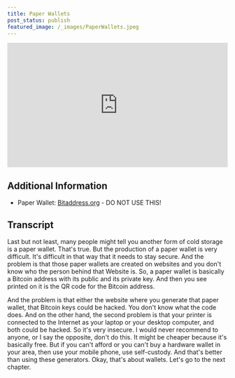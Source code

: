```yaml
---
title: Paper Wallets
post_status: publish
featured_image: /_images/PaperWallets.jpeg
---
```


<div style="padding:56.25% 0 0 0;position:relative;"><iframe src="https://player.vimeo.com/video/822662472?badge=0&amp;autopause=0&amp;player_id=0&amp;app_id=58479" frameborder="0" allow="autoplay; fullscreen; picture-in-picture" allowfullscreen style="position:absolute;top:0;left:0;width:100%;height:100%;" title="046 Paper Wallets"></iframe></div>

<div style="margin-bottom:30px;"></div>

## Additional Information
* Paper Wallet: [Bitaddress.org](https://bitaddress.org) - DO NOT USE THIS!

## Transcript

Last but not least, many people might tell you another form of cold storage is a paper wallet. That's true. But the production of a paper wallet is very difficult. It's difficult in that way that it needs to stay secure. And the problem is that those paper wallets are created on websites and you don't know who the person behind that Website is. So, a paper wallet is basically a Bitcoin address with its public and its private key. And then you see printed on it is the QR code for the Bitcoin address. 

And the problem is that either the website where you generate that paper wallet, that Bitcoin keys could be hacked. You don't know what the code does. And on the other hand, the second problem is that your printer is connected to the Internet as your laptop or your desktop computer, and both could be hacked. So it's very insecure. I would never recommend to anyone, or I say the opposite, don't do this. It might be cheaper because it's basically free. But if you can't afford or you can't buy a hardware wallet in your area, then use your mobile phone, use self-custody. And that's better than using these generators. Okay, that's about wallets. Let's go to the next chapter.
